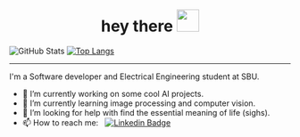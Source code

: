 <h1 align="center">hey there <img src="https://media.giphy.com/media/hvRJCLFzcasrR4ia7z/giphy.gif" width="40"></h1>

![GitHub Stats](https://github-readme-stats.vercel.app/api?username=neotod&theme=radical)
[![Top Langs](https://github-readme-stats.vercel.app/api/top-langs/?username=neotod&langs_count=10&layout=compact&theme=radical)](https://github.com/anuraghazra/github-readme-stats)

----

<!--
**neotod/neotod** is a ✨ _special_ ✨ repository because its `README.md` (this file) appears on your GitHub profile.

Here are some ideas to get you started:

- 🔭 I’m currently working on ...
- 🌱 I’m currently learning ...
- 👯 I’m looking to collaborate on ...
- 🤔 I’m looking for help with ...
- 💬 Ask me about ...
- 📫 How to reach me: ...
- 😄 Pronouns: ...
- ⚡ Fun fact: ...
-->

I'm a Software developer and Electrical Engineering student at SBU.
- 🔭 I’m currently working on some cool AI projects.
- 🌱 I’m currently learning image processing and computer vision.
- 🤔 I’m looking for help with find the essential meaning of life (sighs).
- 📫 How to reach me: &nbsp; [![Linkedin Badge](https://img.shields.io/badge/-hossein_soltani-blue?style=flat&logo=Linkedin&logoColor=white)](https://www.linkedin.com/in/hossein-soltani)
